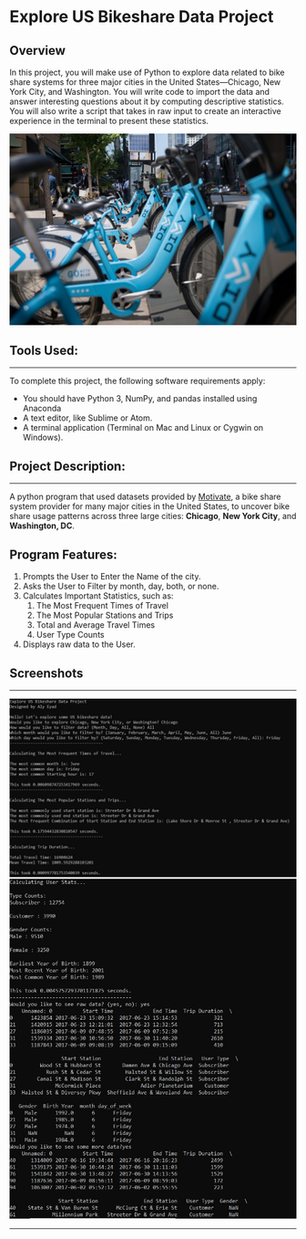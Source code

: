 # Explore US Bikeshare Data Project

## Overview
In this project, you will make use of Python to explore data related to bike share systems for three major cities in the United States—Chicago, New York City, and Washington. You will write code to import the data and answer interesting questions about it by computing descriptive statistics. You will also write a script that takes in raw input to create an interactive experience in the terminal to present these statistics.

![Bikeshare](bikes.jpg)

## Tools Used:
<hr>
To complete this project, the following software requirements apply:

- You should have Python 3, NumPy, and pandas installed using Anaconda
- A text editor, like Sublime or Atom. 
- A terminal application (Terminal on Mac and Linux or Cygwin on Windows).


## Project Description:
<hr>

A python program that used datasets provided by [Motivate](https://www.motivateco.com/), a bike share system provider for many major cities in the United States, to uncover bike share usage patterns across three large cities: **Chicago**, **New York City**, and **Washington, DC**.

## Program Features:

1. Prompts the User to Enter the Name of the city.
2. Asks the User to Filter by month, day, both, or none.
3. Calculates Important Statistics, such as:
   1. The Most Frequent Times of Travel
   2. The Most Popular Stations and Trips
   3. Total and Average Travel Times
   4. User Type Counts
4. Displays raw data to the User.

## Screenshots
<hr>

![Output1](ss1.jpg)
![Output2](ss2.jpg)

<hr>
